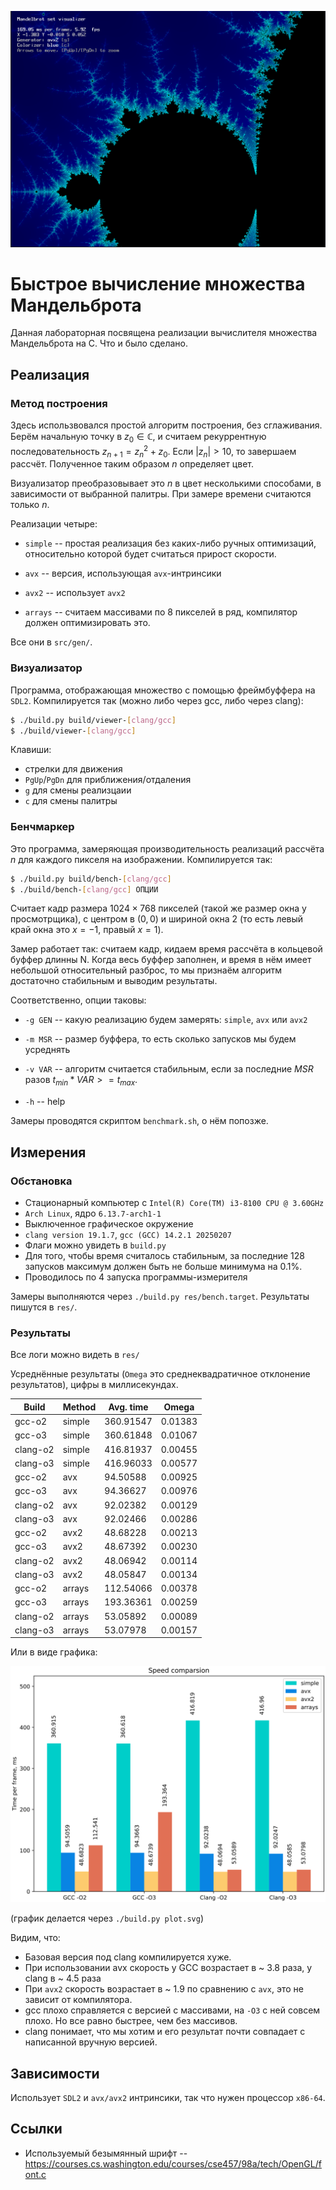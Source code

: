 ![Мандельброт](result.png)

# Быстрое вычисление множества Мандельброта

Данная лабораторная посвящена реализации вычислителя 
множества Мандельброта на C. Что и было сделано.

## Реализация

### Метод построения

Здесь использвовался простой алгоритм построения, без сглаживания.
Берём начальную точку в $`z_0 \in \mathbb{C}`$, и считаем рекуррентную
последовательность $`z_{n+1} = z_n^2 + z_0`$. Если $`|z_n| > 10`$, то 
завершаем рассчёт. Полученное таким образом $`n`$ определяет цвет.

Визуализатор преобразовывает это $`n`$ в цвет несколькими способами,
в зависимости от выбранной палитры. При замере времени считаются только $`n`$.

Реализации четыре:

 - `simple` -- простая реализация без каких-либо ручных оптимизаций,
    относительно которой будет считаться прирост скорости.

 - `avx` -- версия, использующая `avx`-интринсики

 - `avx2` -- использует `avx2`

 - `arrays` -- считаем массивами по 8 пикселей в ряд, компилятор должен оптимизировать это.

Все они в `src/gen/`.

### Визуализатор

Программа, отображающая множество с помощью фреймбуффера на `SDL2`.
Компилируется так (можно либо через gcc, либо через clang):

```bash
$ ./build.py build/viewer-[clang/gcc]
$ ./build/viewer-[clang/gcc]
```

Клавиши:

 - стрелки для движения
 - `PgUp`/`PgDn` для приближения/отдаления
 - `g` для смены реализцаии
 - `c` для смены палитры

### Бенчмаркер

Это программа, замеряющая производительность реализаций рассчёта $`n`$ для
каждого пикселя на изображении. Компилируется так:


```bash
$ ./build.py build/bench-[clang/gcc]
$ ./build/bench-[clang/gcc] ОПЦИИ
```

Считает кадр размера $1024 \times 768$ пикселей (такой же размер окна у просмотрщика),
с центром в $(0, 0)$ и шириной окна $2$ (то есть левый край окна это $x = -1$,
правый $x = 1$).

Замер работает так: считаем кадр, кидаем время рассчёта в кольцевой буффер длинны N.
Когда весь буффер заполнен, и время в нём имеет небольшой относительный разброс,
то мы признаём алгоритм достаточно стабильным и выводим результаты.

Соответственно, опции таковы:

 - `-g GEN` -- какую реализацию будем замерять: `simple`, `avx` или `avx2`
 - `-m MSR` -- размер буффера, то есть сколько запусков мы будем усреднять
 - `-v VAR` -- алгоритм считается стабильным, если за последние $`MSR`$ разов
    $`t_{min} * VAR >= t_{max}`$.

 - `-h` -- help

 Замеры проводятся скриптом `benchmark.sh`, о нём попозже.

## Измерения

### Обстановка

 - Стационарный компьютер с `Intel(R) Core(TM) i3-8100 CPU @ 3.60GHz`
 - `Arch Linux`, ядро `6.13.7-arch1-1`
 - Выключенное графическое окружение
 - `clang version 19.1.7`, `gcc (GCC) 14.2.1 20250207`
 - Флаги можно увидеть в `build.py`
 - Для того, чтобы время считалось стабильным, за последние 128 запусков максимум должен быть не больше минимума на 0.1%.
 - Проводилось по 4 запуска программы-измерителя

Замеры выполняются через `./build.py res/bench.target`. Результаты пишутся в `res/`.

### Результаты

Все логи можно видеть в `res/`

Усреднённые результаты (`Omega` это среднеквадратичное отклонение результатов), цифры в миллисекундах.

| Build      | Method     | Avg. time  | Omega      |
|------------|------------|------------|------------|
| gcc-o2     | simple     |  360.91547 |    0.01383 |
| gcc-o3     | simple     |  360.61848 |    0.01067 |
| clang-o2   | simple     |  416.81937 |    0.00455 |
| clang-o3   | simple     |  416.96033 |    0.00577 |
| gcc-o2     | avx        |   94.50588 |    0.00925 |
| gcc-o3     | avx        |   94.36627 |    0.00976 |
| clang-o2   | avx        |   92.02382 |    0.00129 |
| clang-o3   | avx        |   92.02466 |    0.00286 |
| gcc-o2     | avx2       |   48.68228 |    0.00213 |
| gcc-o3     | avx2       |   48.67392 |    0.00230 |
| clang-o2   | avx2       |   48.06942 |    0.00114 |
| clang-o3   | avx2       |   48.05847 |    0.00134 |
| gcc-o2     | arrays     |  112.54066 |    0.00378 |
| gcc-o3     | arrays     |  193.36361 |    0.00259 |
| clang-o2   | arrays     |   53.05892 |    0.00089 |
| clang-o3   | arrays     |   53.07978 |    0.00157 |

Или в виде графика:

![график](./plot.svg)

(график делается через `./build.py plot.svg`)

Видим, что:

 - Базовая версия под clang компилируется хуже.
 - При использовании avx скорость у GCC возрастает в ~ 3.8 раза, у clang в ~ 4.5 раза
 - При `avx2` скорость возрастает в ~ 1.9 по сравнению с `avx`, это не зависит от компилятора.
 - gcc плохо справляется с версией с массивами, на `-O3` с ней совсем плохо. Но все равно быстрее, чем без массивов.
 - clang понимает, что мы хотим и его результат почти совпадает с написанной вручную версией.

## Зависимости

Использует `SDL2` и `avx/avx2` интринсики, так что нужен процессор `x86-64`.

## Ссылки

 - Используемый безымянный шрифт -- https://courses.cs.washington.edu/courses/cse457/98a/tech/OpenGL/font.c

